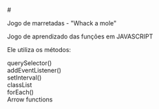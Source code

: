 #<p href="https://en.wikipedia.org/wiki/Whac-A-Mole">Jogo de marretadas - "Whack a mole"</p>

 Jogo de aprendizado das funções em JAVASCRIPT


 Ele utiliza os métodos:

 querySelector()<br>
 addEventListener()<br>
 setInterval()<br>
 classList<br>
 forEach()<br>
 Arrow functions<br>
 
